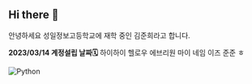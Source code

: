 ## Hi there 👋
안녕하세요 성일정보고등학교에 재학 중인 김준희라고 합니다.<br>
<!-- http://127.0.0.1:5500/opening.html - 진행중🛠️ -->


**2023/03/14 계정설립 날짜🗓️**
하이하이 헬로우 에브리원 마이 네임 이즈 준준 ㅎ

![Python](https://img.shields.io/badge/Python-3776AB?style=for-the-badge&logo=python&logoColor=white)


<!--
**junhee23314/junhee23314** is a ✨ _special_ ✨ repository because its `README
.md` (this file) appears on your GitHub profile.

Here are some ideas to get you star
ted:

- 🔭 I’m currently working on ...
- 🌱 I’m currently learning ...
- 👯 I’m looking to collaborate on ...
- 🤔 I’m looking for help with ...
- 💬 Ask me about ...
- 📫 How to reach me: ...
- 😄 Pronouns: ...
- ⚡ Fun fact: ...
-->
